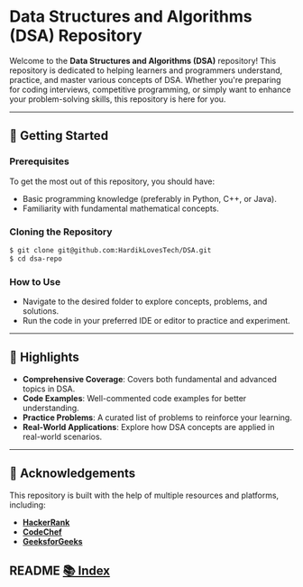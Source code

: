 # Data Structures and Algorithms (DSA) Repository

Welcome to the **Data Structures and Algorithms (DSA)** repository! This repository is dedicated to helping learners and programmers understand, practice, and master various concepts of DSA. Whether you're preparing for coding interviews, competitive programming, or simply want to enhance your problem-solving skills, this repository is here for you.

---

## 🚀 Getting Started

### Prerequisites
To get the most out of this repository, you should have:
- Basic programming knowledge (preferably in Python, C++, or Java).
- Familiarity with fundamental mathematical concepts.

### Cloning the Repository
```bash
$ git clone git@github.com:HardikLovesTech/DSA.git
$ cd dsa-repo
```

### How to Use
- Navigate to the desired folder to explore concepts, problems, and solutions.
- Run the code in your preferred IDE or editor to practice and experiment.

---

## 🌟 Highlights

- **Comprehensive Coverage**: Covers both fundamental and advanced topics in DSA.
- **Code Examples**: Well-commented code examples for better understanding.
- **Practice Problems**: A curated list of problems to reinforce your learning.
- **Real-World Applications**: Explore how DSA concepts are applied in real-world scenarios.

---

## 🤝 Acknowledgements

This repository is built with the help of multiple resources and platforms, including:

- **[HackerRank](https://www.hackerrank.com/)**
- **[CodeChef](https://www.codechef.com/)**
- **[GeeksforGeeks](https://www.geeksforgeeks.org/)**

## README [📚 Index](./Index.md)

